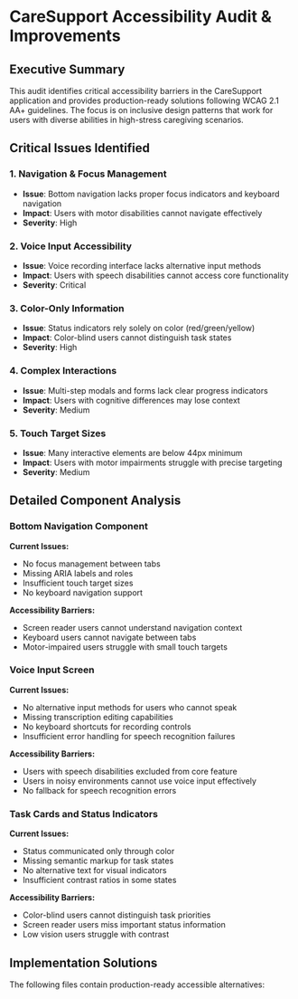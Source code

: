 # CareSupport Accessibility Audit & Improvements

## Executive Summary

This audit identifies critical accessibility barriers in the CareSupport application and provides production-ready solutions following WCAG 2.1 AA+ guidelines. The focus is on inclusive design patterns that work for users with diverse abilities in high-stress caregiving scenarios.

## Critical Issues Identified

### 1. Navigation & Focus Management
- **Issue**: Bottom navigation lacks proper focus indicators and keyboard navigation
- **Impact**: Users with motor disabilities cannot navigate effectively
- **Severity**: High

### 2. Voice Input Accessibility
- **Issue**: Voice recording interface lacks alternative input methods
- **Impact**: Users with speech disabilities cannot access core functionality
- **Severity**: Critical

### 3. Color-Only Information
- **Issue**: Status indicators rely solely on color (red/green/yellow)
- **Impact**: Color-blind users cannot distinguish task states
- **Severity**: High

### 4. Complex Interactions
- **Issue**: Multi-step modals and forms lack clear progress indicators
- **Impact**: Users with cognitive differences may lose context
- **Severity**: Medium

### 5. Touch Target Sizes
- **Issue**: Many interactive elements are below 44px minimum
- **Impact**: Users with motor impairments struggle with precise targeting
- **Severity**: Medium

## Detailed Component Analysis

### Bottom Navigation Component
**Current Issues:**
- No focus management between tabs
- Missing ARIA labels and roles
- Insufficient touch target sizes
- No keyboard navigation support

**Accessibility Barriers:**
- Screen reader users cannot understand navigation context
- Keyboard users cannot navigate between tabs
- Motor-impaired users struggle with small touch targets

### Voice Input Screen
**Current Issues:**
- No alternative input methods for users who cannot speak
- Missing transcription editing capabilities
- No keyboard shortcuts for recording controls
- Insufficient error handling for speech recognition failures

**Accessibility Barriers:**
- Users with speech disabilities excluded from core feature
- Users in noisy environments cannot use voice input effectively
- No fallback for speech recognition errors

### Task Cards and Status Indicators
**Current Issues:**
- Status communicated only through color
- Missing semantic markup for task states
- No alternative text for visual indicators
- Insufficient contrast ratios in some states

**Accessibility Barriers:**
- Color-blind users cannot distinguish task priorities
- Screen reader users miss important status information
- Low vision users struggle with contrast

## Implementation Solutions

The following files contain production-ready accessible alternatives: